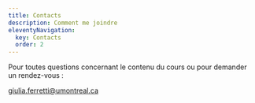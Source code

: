 ```yaml
---
title: Contacts
description: Comment me joindre
eleventyNavigation:
  key: Contacts
  order: 2
---
```


Pour toutes questions concernant le contenu du cours ou pour demander un rendez-vous : 
<p><a href="mailto:giulia.ferretti@umontreal.ca">giulia.ferretti@umontreal.ca</a></p>
